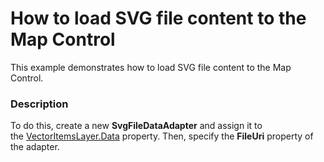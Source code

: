 # How to load SVG file content to the Map Control


This example demonstrates how to load SVG file content to the Map Control.


<h3>Description</h3>

To do this, create a new <strong>SvgFileDataAdapter</strong> and assign it to the&nbsp;<a href="https://documentation.devexpress.com/#WindowsForms/DevExpressXtraMapVectorItemsLayer_Datatopic">VectorItemsLayer.Data</a>&nbsp;property. Then, specify the <strong>FileUri</strong> property of the adapter.

<br/>


